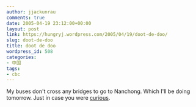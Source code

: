 ```yaml
---
author: jjackunrau
comments: true
date: 2005-04-19 23:12:00+00:00
layout: post
link: https://hungryj.wordpress.com/2005/04/19/doot-de-doo/
slug: doot-de-doo
title: doot de doo
wordpress_id: 508
categories:
- 中国
tags:
- cbc
---
```


My buses don't cross any bridges to go to Nanchong.  Which I'll be doing tomorrow.  Just in case you were [curious](http://www.cbc.ca/story/world/national/2005/04/19/bus-accident050419.html).
